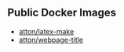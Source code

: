 ## Public Docker Images
* [atton/latex-make](https://hub.docker.com/r/atton/latex-make)
* [atton/webpage-title](https://hub.docker.com/r/atton/webpage-title)
